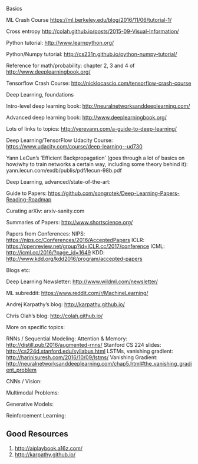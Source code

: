 Basics

ML Crash Course https://ml.berkeley.edu/blog/2016/11/06/tutorial-1/

Cross entropy http://colah.github.io/posts/2015-09-Visual-Information/

Python tutorial: http://www.learnpython.org/

Python/Numpy tutorial: http://cs231n.github.io/python-numpy-tutorial/

Reference for math/probability: chapter 2, 3 and 4 of http://www.deeplearningbook.org/

Tensorflow Crash Course: http://nicklocascio.com/tensorflow-crash-course


Deep Learning, foundations

Intro-level deep learning book: http://neuralnetworksanddeeplearning.com/

Advanced deep learning book: http://www.deeplearningbook.org/

Lots of links to topics: http://yerevann.com/a-guide-to-deep-learning/

Deep Learning/TensorFlow Udacity Course: https://www.udacity.com/course/deep-learning--ud730

Yann LeCun’s ‘Efficient Backpropagation’ (goes through a lot of basics on how/why to train networks a certain way, including some theory behind it): yann.lecun.com/exdb/publis/pdf/lecun-98b.pdf


Deep Learning, advanced/state-of-the-art: 

Guide to Papers: https://github.com/songrotek/Deep-Learning-Papers-Reading-Roadmap

Curating arXiv: arxiv-sanity.com

Summaries of Papers: http://www.shortscience.org/

Papers from Conferences: 
NIPS: https://nips.cc/Conferences/2016/AcceptedPapers
ICLR: https://openreview.net/group?id=ICLR.cc/2017/conference
ICML: http://icml.cc/2016/?page_id=1649
KDD: http://www.kdd.org/kdd2016/program/accepted-papers

Blogs etc: 

Deep Learning Newsletter: http://www.wildml.com/newsletter/

ML subreddit: https://www.reddit.com/r/MachineLearning/

Andrej Karpathy’s blog: http://karpathy.github.io/

Chris Olah’s blog: http://colah.github.io/


More on specific topics: 

RNNs / Sequential Modeling: 
Attention & Memory: http://distill.pub/2016/augmented-rnns/
Stanford CS 224 slides: http://cs224d.stanford.edu/syllabus.html
LSTMs, vanishing gradient: http://harinisuresh.com/2016/10/09/lstms/
Vanishing Gradient: http://neuralnetworksanddeeplearning.com/chap5.html#the_vanishing_gradient_problem



CNNs / Vision:


Multimodal Problems: 


Generative Models: 


Reinforcement Learning: 


## Good Resources
1. http://aiplaybook.a16z.com/
2. http://karpathy.github.io/


 




